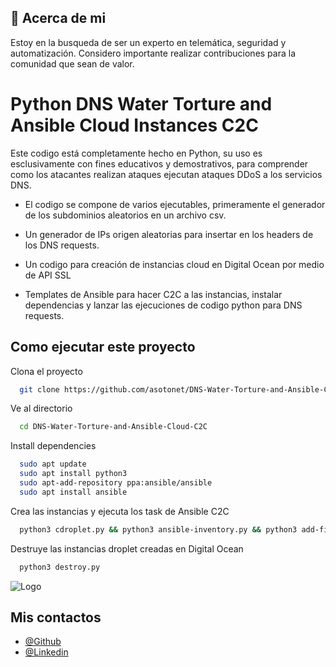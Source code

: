 
## 🚀 Acerca de mi
Estoy en la busqueda de ser un experto en telemática, seguridad y automatización.
Considero importante realizar contribuciones para la comunidad que sean de valor.


# Python DNS Water Torture and Ansible Cloud Instances C2C

Este codigo está completamente hecho en Python, su uso es esclusivamente con fines educativos y demostrativos, para comprender como los atacantes realizan ataques ejecutan ataques DDoS a los servicios DNS.


- El codigo se compone de varios ejecutables, primeramente el generador de los subdominios aleatorios en un archivo csv.

- Un generador de IPs origen aleatorias para insertar en los headers de los DNS requests.

- Un codigo para creación de instancias cloud en Digital Ocean por medio de API SSL

- Templates de Ansible para hacer C2C a las instancias, instalar dependencias y lanzar las ejecuciones de codigo python para DNS requests.
## Como ejecutar este proyecto

Clona el proyecto

```bash
  git clone https://github.com/asotonet/DNS-Water-Torture-and-Ansible-Cloud-C2C.git
```

Ve al directorio

```bash
  cd DNS-Water-Torture-and-Ansible-Cloud-C2C
```
Install dependencies

```bash
  sudo apt update
  sudo apt install python3
  sudo apt-add-repository ppa:ansible/ansible
  sudo apt install ansible

```
Crea las instancias y ejecuta los task de Ansible C2C

```bash
  python3 cdroplet.py && python3 ansible-inventory.py && python3 add-fingerprint.py

```

Destruye las instancias droplet creadas en Digital Ocean

```bash
  python3 destroy.py
```


![Logo](https://www.p2linc.com/wp-content/uploads/2021/09/Screen-Shot-2021-09-17-at-1.56.20-PM.png)


## Mis contactos

- [@Github](https://www.github.com/asotonet)
- [@Linkedin](https://www.linkedin.com/in/asoton/)
